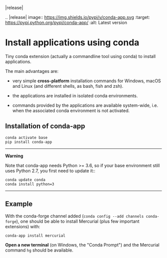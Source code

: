 |release|

.. |release| image:: https://img.shields.io/pypi/v/conda-app.svg
   :target: https://pypi.python.org/pypi/conda-app/
   :alt: Latest version

# Install applications using conda

Tiny conda extension (actually a commandline tool using conda) to install
applications.

The main advantages are:

- very simple **cross-platform** installation commands for Windows, macOS and
  Linux (and different shells, as bash, fish and zsh).

- the applications are installed in isolated conda environments.

- commands provided by the applications are available system-wide, i.e. when
  the associated conda environment is not activated.

## Installation of conda-app

```
conda activate base
pip install conda-app
```

-----------
**Warning**

Note that conda-app needs Python >= 3.6, so if your base environment still uses
Python 2.7, you first need to update it::

```
conda update conda
conda install python=3
```
-----------

## Example

With the conda-forge channel added (`conda config --add channels conda-forge`),
one should be able to install Mercurial (plus few important extensions) with:

```
conda-app install mercurial
```

**Open a new terminal** (on Windows, the "Conda Prompt") and the Mercurial
command `hg` should be available.